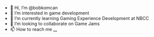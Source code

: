 - 👋 Hi, I’m @bobkomcan
- 👀 I’m interested in game development
- 🌱 I’m currently learning Gaming Experience Development at NBCC 
- 💞️ I’m looking to collaborate on Game Jams
- 📫 How to reach me [...](https://www.linkedin.com/in/v-komarov/)

<!---
bobkomcan/bobkomcan is a ✨ special ✨ repository because its `README.md` (this file) appears on your GitHub profile.
You can click the Preview link to take a look at your changes.
--->
